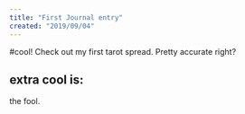 ```yaml
---
title: "First Journal entry"
created: "2019/09/04"
---
```


#cool!
Check out my first tarot spread.  Pretty accurate right?
## extra cool is:
the fool.